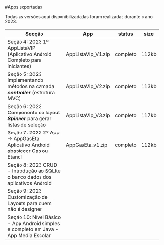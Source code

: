 #Apps exportadas


Todas as versões aqui disponibilizadadas foram realizadas durante o ano 2023.


|                                          Secção                                            |        App           |    status    |    size    |
|--------------------------------------------------------------------------------------------|----------------------|--------------|------------|
| Seção 4: 2023 1º AppListaVIP (Aplicativo Android Completo para iniciantes)                 |  AppListaVip_V1.zip  |   completo   |    112kb   |
| Seção 5: 2023 Implementando  métodos na camada ***controller*** (estrutura MVC)            |  AppListaVip_V2.zip  |   completo   |    113kb   |
| Seção 6: 2023 Componente de layout ***Spinner*** para gerar listas de seleção              |  AppListaVip_V3.zip  |   completo   |    117kb   |
| Seção 7: 2023 2º App -> AppGasEta Aplicativo Android abastecer Gas ou Etanol               |  AppGasEta_v1.zip    |   completo   |    112kb   |
| Seção 8: 2023 CRUD - Introdução ao SQLite o banco dados dos aplicativos Android            |
| Seção 9: 2023 Customização de Layouts para quem não é designer                             |
| Seçáo 10: Nível Básico - App Android simples e completo em Java - App Media Escolar        |

